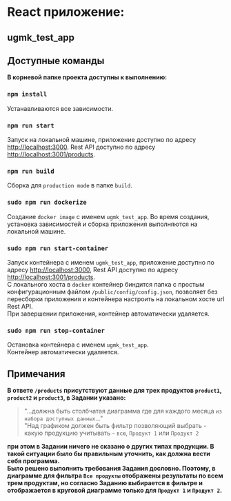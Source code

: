 # React приложение:
## ugmk_test_app

## Доступные команды
**В корневой папке проекта доступны к выполнению:**

### `npm install`
Устанавливаются все зависимости.

### `npm run start`
Запуск на локальной машине, приложение доступно по адресу [http://localhost:3000](http://localhost:3000).
Rest API доступно по адресу [http://localhost:3001/products](http://localhost:3001/products).

### `npm run build`
Сборка для `production mode` в папке `build`.

### `sudo npm run dockerize`
Создание `docker image` с именем `ugmk_test_app`. Во время создания, установка зависимостей и сборка приложения выполняются на локальной машине.

### `sudo npm run start-container`
Запуск контейнера с именем `ugmk_test_app`, приложение доступно по адресу [http://localhost:3000](http://localhost:3000), Rest API доступно по адресу [http://localhost:3001/products](http://localhost:3001/products).\
С локального хоста в `docker` контейнер биндится папка с простым конфигурационным файлом `/public/config/config.json`, позволяет без пересборки приложения и контейнера настроить на локальном хосте url Rest API.\
При завершении приложения, контейнер автоматически удаляется.

### `sudo npm run stop-container`
Остановка контейнера с именем `ugmk_test_app`.\
Контейнер автоматически удаляется.

## Примечания
**В ответе `/products` присутствуют данные для трех продуктов `product1`, `product2` и `product3`, в Задании указано:**
> "...должна быть столбчатая диаграмма где для каждого месяца `из набора доступных данных`..."\
> "Над графиком должен быть фильтр позволяющий выбрать - какую продукцию учитывать - `всю`, `Продукт 1` или `Продукт 2`

**при этом в Задании ничего не сказано о других типах продукции. В такой ситуации было бы правильным уточнить, как должна вести себя программа.\
Было решено выполнить требования Задания дословно.
Поэтому, в диаграмме для фильтра `Все продукты` отображены результаты по всем трем продуктам, но согласно Заданию выбирается в фильтре и отображается в круговой диаграмме только для `Продукт 1` и `Продукт 2`.**
